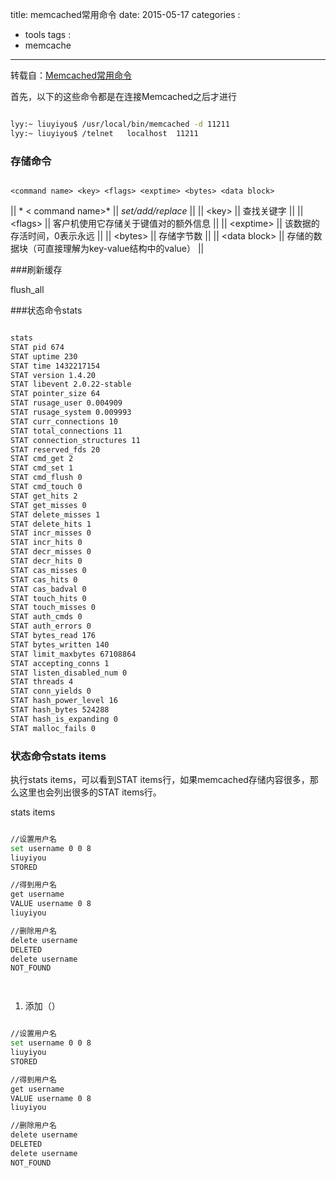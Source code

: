 title: memcached常用命令
date: 2015-05-17
categories : 
  - tools
tags : 
  - memcache
---

转载自：[Memcached常用命令](http://www.cnblogs.com/jeffwongishandsome/archive/2011/11/06/2238265.html)

首先，以下的这些命令都是在连接Memcached之后才进行

```sh

lyy:~ liuyiyou$ /usr/local/bin/memcached -d 11211
lyy:~ liuyiyou$ /telnet   localhost  11211

```


### 存储命令

```

<command name> <key> <flags> <exptime> <bytes> <data block>

```

 ||  * &lt; command name>* || *set/add/replace* ||
 ||  &lt;key> || 查找关键字 ||
 ||  &lt;flags> || 客户机使用它存储关于键值对的额外信息 ||
 ||  &lt;exptime> || 该数据的存活时间，0表示永远 ||
 ||  &lt;bytes> || 存储字节数 ||
 ||  &lt;data block> || 存储的数据块（可直接理解为key-value结构中的value） ||

 


###刷新缓存

flush_all


###状态命令stats 

```sh

stats 
STAT pid 674
STAT uptime 230
STAT time 1432217154
STAT version 1.4.20
STAT libevent 2.0.22-stable
STAT pointer_size 64
STAT rusage_user 0.004909
STAT rusage_system 0.009993
STAT curr_connections 10
STAT total_connections 11
STAT connection_structures 11
STAT reserved_fds 20
STAT cmd_get 2
STAT cmd_set 1
STAT cmd_flush 0
STAT cmd_touch 0
STAT get_hits 2
STAT get_misses 0
STAT delete_misses 1
STAT delete_hits 1
STAT incr_misses 0
STAT incr_hits 0
STAT decr_misses 0
STAT decr_hits 0
STAT cas_misses 0
STAT cas_hits 0
STAT cas_badval 0
STAT touch_hits 0
STAT touch_misses 0
STAT auth_cmds 0
STAT auth_errors 0
STAT bytes_read 176
STAT bytes_written 140
STAT limit_maxbytes 67108864
STAT accepting_conns 1
STAT listen_disabled_num 0
STAT threads 4
STAT conn_yields 0
STAT hash_power_level 16
STAT hash_bytes 524288
STAT hash_is_expanding 0
STAT malloc_fails 0


```


### 状态命令stats  items

执行stats items，可以看到STAT items行，如果memcached存储内容很多，那么这里也会列出很多的STAT items行。

stats items


```sh

//设置用户名
set username 0 0 8
liuyiyou
STORED

//得到用户名
get username
VALUE username 0 8
liuyiyou

//删除用户名
delete username
DELETED
delete username
NOT_FOUND




```

 1.  添加（）

```sh

//设置用户名
set username 0 0 8
liuyiyou
STORED

//得到用户名
get username
VALUE username 0 8
liuyiyou

//删除用户名
delete username
DELETED
delete username
NOT_FOUND


```







